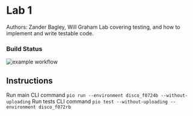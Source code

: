 # Lab 1
Authors: Zander Bagley, Will Graham
Lab covering testing, and how to implement and write testable code.

### Build Status
![example workflow](https://github.com/willgraham345/lab01_willgraham_zanderbagley/actions/workflows/main.yml/badge.svg)


## Instructions
Run main CLI command
`pio run --environment disco_f0724b --without-uploading`
Run tests CLI command
`pio test --without-uploading --environment disco_f072rb`


